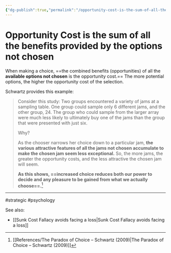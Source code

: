 ```yaml
---
{"dg-publish":true,"permalink":"/opportunity-cost-is-the-sum-of-all-the-benefits-provided-by-the-options-not-chosen/"}
---
```


# Opportunity Cost is the sum of all the benefits provided by the options not chosen

When making a choice, ==the combined benefits (opportunities) of all the **available options not chosen** is the opportunity cost.== The more potential options, the higher the opportunity cost of the selection.

Schwartz provides this example: 

> Consider this study: Two groups encountered a variety of jams at a sampling table. One group could sample only 6 different jams, and the other group, 24. The group who could sample from the larger array were much less likely to ultimately buy one of the jams than the group that were presented with just six.
>
> Why?
>
> As the chooser narrows her choice down to a particular jam, **the various attractive features of all the jams not chosen accumulate to make the chosen jam seem less exceptional.** So, the more jams, the greater the opportunity costs, and the less attractive the chosen jam will seem.
>
> **As this shows, ==increased choice reduces both our power to decide and any pleasure to be gained from what we actually choose==.**[^1]

---
#strategic #psychology 

See also:
- [[Sunk Cost Fallacy avoids facing a loss\|Sunk Cost Fallacy avoids facing a loss]]

[^1]: [[References/The Paradox of Choice – Schwartz (2009)\|The Paradox of Choice – Schwartz (2009)]]